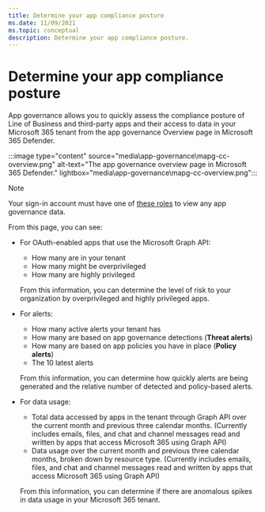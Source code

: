 ```yaml
---
title: Determine your app compliance posture
ms.date: 11/09/2021
ms.topic: conceptual
description: Determine your app compliance posture.
---
```


# Determine your app compliance posture

App governance allows you to quickly assess the compliance posture of Line of Business and third-party apps and their access to data in your Microsoft 365 tenant from the app governance Overview page in Microsoft 365 Defender.

:::image type="content" source="media\app-governance\mapg-cc-overview.png" alt-text="The app governance overview page in Microsoft 365 Defender." lightbox="media\app-governance\mapg-cc-overview.png":::

>[!Note]
> Your sign-in account must have one of [these roles](app-governance-get-started.md#roles) to view any app governance data.
>

From this page, you can see:

- For OAuth-enabled apps that use the Microsoft Graph API:

  - How many are in your tenant
  - How many might be overprivileged
  - How many are highly privileged

  From this information, you can determine the level of risk to your organization by overprivileged and highly privileged apps.

- For alerts:

  - How many active alerts your tenant has
  - How many are based on app governance detections (**Threat alerts**)
  - How many are based on app policies you have in place (**Policy alerts**)
  - The 10 latest alerts

  From this information, you can determine how quickly alerts are being generated and the relative number of detected and policy-based alerts.

- For data usage:

  - Total data accessed by apps in the tenant through Graph API over the current month and previous three calendar months. (Currently includes emails, files, and chat and channel messages read and written by apps that access Microsoft 365 using Graph API)
  - Data usage over the current month and previous three calendar months, broken down by resource type. (Currently includes emails, files, and chat and channel messages read and written by apps that access Microsoft 365 using Graph API)

  From this information, you can determine if there are anomalous spikes in data usage in your Microsoft 365 tenant.
